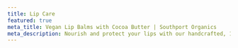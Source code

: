 ```yaml
---
title: Lip Care
featured: true
meta_title: Vegan Lip Balms with Cocoa Butter | Southport Organics
meta_description: Nourish and protect your lips with our handcrafted, 100% vegan lip balms made with organic cocoa butter. Plastic-free packaging and cruelty-free.
---
```

